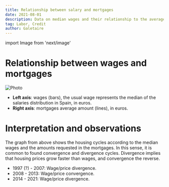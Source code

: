 ```yaml
---
title: Relationship between salary and mortgages
date: 2021-08-01
description: Data on median wages and their relationship to the average mortgage amount. This comparison shows whether there is a wage disconnect.
tag: Labor, Credit
author: Galetaire
---
```


import Image from 'next/image'

# Relationship between wages and mortgages

<Image
  src="/images/sou.png"
  alt="Photo"
  width={710}
  height={413}
  priority
  className="next-image"
/>

- **Left axis**: wages (bars), the usual wage represents the median of the salaries distribution in Spain, in euros.
- **Right axis**: mortgages average amount (lines), in euros.

# Interpretation and observations

The graph from above shows the housing cycles according to the median wages and the amounts requested in the mortgages. In this sense, it is common to found convergence and divergence cycles. Divergence implies that housing prices grow faster than wages, and convergence the reverse.

- 1997 (?) - 2007: Wage/price divergence.
- 2008 - 2013: Wage/price convergence.
- 2014 - 2021: Wage/price divergence. 
